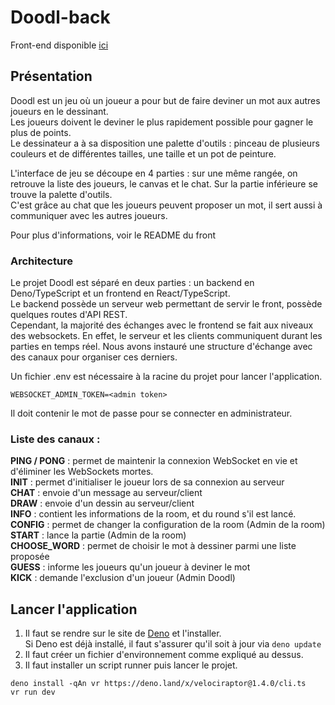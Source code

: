 # Doodl-back

Front-end disponible [ici](https://github.com/quentinfon/doodl-front)

## Présentation
Doodl est un jeu où un joueur a pour but de faire deviner un mot aux autres joueurs en le dessinant.  
Les joueurs doivent le deviner le plus rapidement possible pour gagner le plus de points.  
Le dessinateur a à sa disposition une palette d'outils : pinceau de plusieurs couleurs et de différentes tailles, une taille et un pot de peinture. 

L'interface de jeu se découpe en 4 parties : sur une même rangée, on retrouve la liste des joueurs, le canvas et le chat. Sur la partie inférieure se trouve la palette d'outils.  
C'est grâce au chat que les joueurs peuvent proposer un mot, il sert aussi à communiquer avec les autres joueurs.  

Pour plus d'informations, voir le README du front

### Architecture
Le projet Doodl est séparé en deux parties : un backend en Deno/TypeScript et un frontend en React/TypeScript.  
Le backend possède un serveur web permettant de servir le front, possède quelques routes d'API REST.  
Cependant, la majorité des échanges avec le frontend se fait aux niveaux des websockets. En effet, le serveur et les clients communiquent durant les parties en temps réel.
Nous avons instauré une structure d'échange avec des canaux pour organiser ces derniers.  

Un fichier .env est nécessaire à la racine du projet pour lancer l'application.  
```.env
WEBSOCKET_ADMIN_TOKEN=<admin token>
```
Il doit contenir le mot de passe pour se connecter en administrateur.  

### Liste des canaux :  
**PING / PONG** : permet de maintenir la connexion WebSocket en vie et d'éliminer les WebSockets mortes.  
**INIT** : permet d'initialiser le joueur lors de sa connexion au serveur  
**CHAT** : envoie d'un message au serveur/client  
**DRAW** : envoie d'un dessin au serveur/client  
**INFO** : contient les informations de la room, et du round s'il est lancé.  
**CONFIG** : permet de changer la configuration de la room (Admin de la room)  
**START** : lance la partie (Admin de la room)  
**CHOOSE_WORD** : permet de choisir le mot à dessiner parmi une liste proposée  
**GUESS** : informe les joueurs qu'un joueur à deviner le mot  
**KICK** : demande l'exclusion d'un joueur (Admin Doodl)  


## Lancer l'application
1) Il faut se rendre sur le site de [Deno](https://deno.land/#installation) et l'installer.  
Si Deno est déjà installé, il faut s'assurer qu'il soit à jour via `deno update`
2) Il faut créer un fichier d'environnement comme expliqué au dessus.  
3) Il faut installer un script runner puis lancer le projet.
```shell
deno install -qAn vr https://deno.land/x/velociraptor@1.4.0/cli.ts
vr run dev
```
